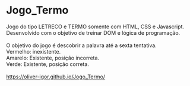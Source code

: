 # Jogo_Termo
Jogo do tipo LETRECO e TERMO somente com HTML, CSS e Javascript.</br>
Desenvolvido com o objetivo de treinar DOM e lógica de programação.</br>
<br>
O objetivo do jogo é descobrir a palavra até a sexta tentativa.</br>
Vermelho: inexistente.</br>
Amarelo: Existente, posição incorreta.</br>
Verde: Existente, posição correta.</br>
<br>
https://oliver-igor.github.io/Jogo_Termo/

